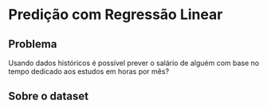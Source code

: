 # Predição com Regressão Linear

## Problema

Usando dados históricos é possível prever o salário de alguém com base no tempo dedicado aos estudos em horas por mês?

## Sobre o dataset


